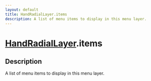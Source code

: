 ```yaml
---
layout: default
title: HandRadialLayer.items
description: A list of menu items to display in this menu layer.
---
```

# [HandRadialLayer]({{site.url}}/Pages/Reference/HandRadialLayer.html).items

## Description
A list of menu items to display in this menu layer.

